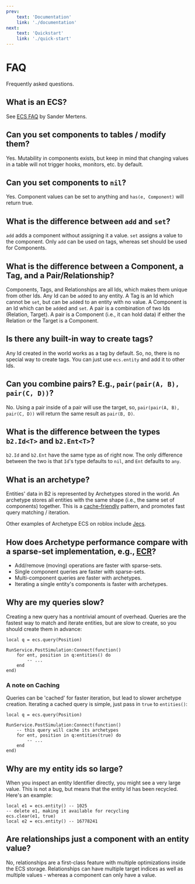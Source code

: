 ```yaml
---
prev:
    text: 'Documentation'
    link: './documentation'
next:
    text: 'Quickstart'
    link: './quick-start'
---
```

# FAQ

Frequently asked questions.

## What is an ECS?

See [ECS FAQ](https://github.com/SanderMertens/ecs-faq) by Sander Mertens.

## Can you set components to tables / modify them?

Yes. Mutability in components exists, but keep in mind that changing values in a table will not trigger hooks,
monitors, etc. by default.

## Can you set components to `nil`?

Yes. Component values can be set to anything and `has(e, Component)` will return true.

## What is the difference between `add` and `set`?

`add` adds a component without assigning it a value. `set` assigns a value to the component. Only `add` can be used on
tags, whereas set should be used for Components.

## What is the difference between a Component, a Tag, and a Pair/Relationship?

Components, Tags, and Relationships are all Ids, which makes them unique from other Ids. Any Id can be `add`ed to any
entity. A Tag is an Id which cannot be `set`, but can be `add`ed to an entity with no value. A Component is an Id which
can be `add`ed and `set`. A pair is a combination of two Ids (Relation, Target). A pair is a Component (i.e., it can
hold data) if either the Relation or the Target is a Component.

## Is there any built-in way to create tags?

Any Id created in the world works as a tag by default. So, no, there is no special way to create tags. You can just use
`ecs.entity` and add it to other Ids.

## Can you combine pairs? E.g., `pair(pair(A, B), pair(C, D))`?

No. Using a pair inside of a pair will use the target, so, `pair(pair(A, B), pair(C, D))` will return the
same result as `pair(B, D)`.

## What is the difference between the types `b2.Id<T>` and `b2.Ent<T>`?

`b2.Id` and `b2.Ent` have the same type as of right now. The only difference between the two is that `Id`'s type
defaults to `nil`, and `Ent` defaults to `any`.

## What is an archetype?

Entities' data in B2 is represented by Archetypes stored in the world. An archetype stores all entities with the same
shape (i.e., the same set of components) together. This is a [cache-friendly](https://vimeo.com/97337258) pattern, and
promotes fast query matching / iteration.

Other examples of Archetype ECS on roblox include [Jecs](https://github.com/ukendio/jecs).

## How does Archetype performance compare with a sparse-set implementation, e.g., [ECR](https://github.com/centau/ECR)?

- Add/remove (moving) operations are faster with sparse-sets.
- Single component queries are faster with sparse-sets.
- Multi-component queries are faster with archetypes.
- Iterating a single entity's components is faster with archetypes.

## Why are my queries slow?

Creating a new query has a nontrivial amount of overhead. Queries are the fastest way to match and iterate entities, but
are slow to create, so you should create them in advance:

```luau
local q = ecs.query(Position)

RunService.PostSimulation:Connect(function()
    for ent, position in q:entities() do
        -- ...
    end
end)
```

### A note on Caching

Queries can be 'cached' for faster iteration, but lead to slower archetype creation. Iterating a cached query is simple,
just pass in `true` to `entities()`:

```luau
local q = ecs.query(Position)

RunService.PostSimulation:Connect(function()
    -- this query will cache its archetypes
    for ent, position in q:entities(true) do
        -- ...
    end
end)
```

## Why are my entity ids so large?

When you inspect an entity Identifier directly, you might see a very large value. This is not a bug, but means that the
entity Id has been recycled. Here's an example:

```luau
local e1 = ecs.entity() -- 1025
-- delete e1, making it available for recycling
ecs.clear(e1, true)
local e2 = ecs.entity() -- 16778241
```

## Are relationships just a component with an entity value?

No, relationships are a first-class feature with multiple optimizations inside the ECS storage. Relationships can have
multiple target indices as well as multiple values - whereas a component can only have a value.
